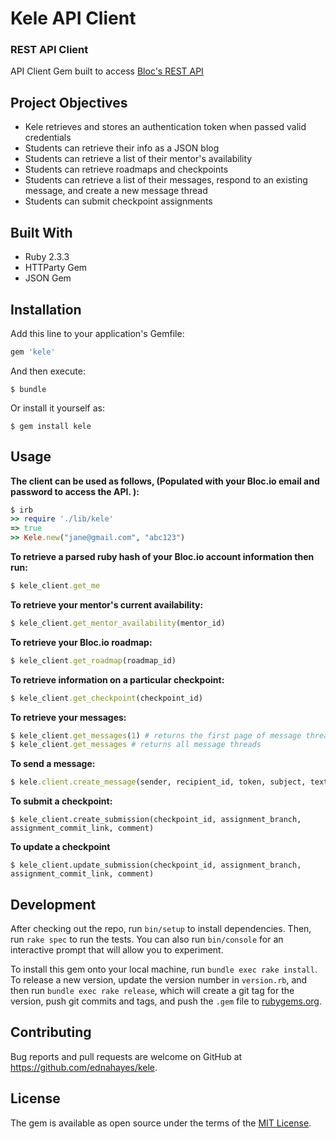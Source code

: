 # Kele API Client

### REST API Client

API Client Gem built to access [Bloc's REST API](http://docs.blocapi.apiary.io/#)

## Project Objectives

- Kele retrieves and stores an authentication token when passed valid credentials
- Students can retrieve their info as a JSON blog
- Students can retrieve a list of their mentor's availability
- Students can retrieve roadmaps and checkpoints
- Students can retrieve a list of their messages, respond to an existing message, and create a new message thread
- Students can submit checkpoint assignments

## Built With

- Ruby 2.3.3
- HTTParty Gem
- JSON Gem

## Installation
Add this line to your application's Gemfile:
```ruby
gem 'kele'
```

And then execute:

    $ bundle

Or install it yourself as:

    $ gem install kele

## Usage
**The client can be used as follows, (Populated with your Bloc.io email and password to access the API. 
):**

```ruby
$ irb
>> require './lib/kele'
=> true
>> Kele.new("jane@gmail.com", "abc123")
```
**To retrieve a parsed ruby hash of your Bloc.io account information then run:** 

```ruby
$ kele_client.get_me
```

**To retrieve your mentor's current availability:**

```ruby
$ kele_client.get_mentor_availability(mentor_id)
```
**To retrieve your Bloc.io roadmap:** 

```ruby
$ kele_client.get_roadmap(roadmap_id)
```

**To retrieve information on a particular checkpoint:** 
```ruby
$ kele_client.get_checkpoint(checkpoint_id)
```
**To retrieve your messages:**

```ruby
$ kele_client.get_messages(1) # returns the first page of message threads
$ kele_client.get_messages # returns all message threads
```

**To send a message:** 

```ruby
$ kele.client.create_message(sender, recipient_id, token, subject, text)
```

**To submit a checkpoint:**
```angular2html
$ kele_client.create_submission(checkpoint_id, assignment_branch, assignment_commit_link, comment)
```

**To update a checkpoint**
```angular2html
$ kele_client.update_submission(checkpoint_id, assignment_branch, assignment_commit_link, comment)
```


## Development

After checking out the repo, run `bin/setup` to install dependencies. Then, run `rake spec` to run the tests. You can also run `bin/console` for an interactive prompt that will allow you to experiment.

To install this gem onto your local machine, run `bundle exec rake install`. To release a new version, update the version number in `version.rb`, and then run `bundle exec rake release`, which will create a git tag for the version, push git commits and tags, and push the `.gem` file to [rubygems.org](https://rubygems.org).

## Contributing

Bug reports and pull requests are welcome on GitHub at https://github.com/ednahayes/kele.


## License

The gem is available as open source under the terms of the [MIT License](http://opensource.org/licenses/MIT).
